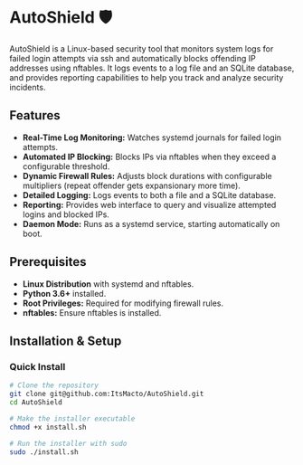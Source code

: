 # AutoShield 🛡️

AutoShield is a Linux-based security tool that monitors system logs for failed login attempts 
via ssh and automatically blocks offending IP addresses using nftables. It logs events to a log file and 
an SQLite database, and provides reporting capabilities to help you track and analyze security incidents.


## Features

- **Real-Time Log Monitoring:** Watches systemd journals for failed login attempts.
- **Automated IP Blocking:** Blocks IPs via nftables when they exceed a configurable threshold.
- **Dynamic Firewall Rules:** Adjusts block durations with configurable multipliers (repeat offender gets expansionary more time).
- **Detailed Logging:** Logs events to both a file and a SQLite database.
- **Reporting:** Provides web interface to query and visualize attempted logins and blocked IPs.
- **Daemon Mode:** Runs as a systemd service, starting automatically on boot.

## Prerequisites

- **Linux Distribution** with systemd and nftables.
- **Python 3.6+** installed.
- **Root Privileges:** Required for modifying firewall rules.
- **nftables:** Ensure nftables is installed.

## Installation & Setup

### Quick Install

``` bash
# Clone the repository
git clone git@github.com:ItsMacto/AutoShield.git
cd AutoShield

# Make the installer executable
chmod +x install.sh

# Run the installer with sudo
sudo ./install.sh
```
